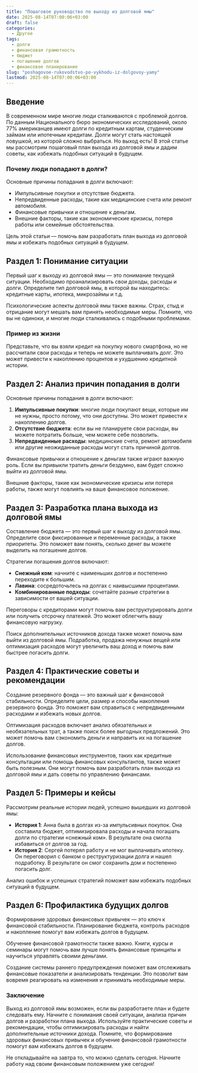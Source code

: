 ```yaml
---
title: "Пошаговое руководство по выходу из долговой ямы"
date: 2025-08-14T07:00:06+03:00
draft: false
categories:
  - Другое
tags:
  - долги
  - финансовая грамотность
  - бюджет
  - погашение долгов
  - финансовое планирование
slug: "poshagovoe-rukovodstvo-po-vykhodu-iz-dolgovoy-yamy"
lastmod: 2025-08-14T07:00:06+03:00
---
```


## Введение

В современном мире многие люди сталкиваются с проблемой долгов. По данным Национального бюро экономических исследований, около 77% американцев имеют долги по кредитным картам, студенческим займам или ипотечным кредитам. Долги могут стать настоящей ловушкой, из которой сложно выбраться. Но выход есть! В этой статье мы рассмотрим пошаговый план выхода из долговой ямы и дадим советы, как избежать подобных ситуаций в будущем.

### Почему люди попадают в долги?

Основные причины попадания в долги включают:

- Импульсивные покупки и отсутствие бюджета.
- Непредвиденные расходы, такие как медицинские счета или ремонт автомобиля.
- Финансовые привычки и отношение к деньгам.
- Внешние факторы, такие как экономические кризисы, потеря работы или семейные обстоятельства.

Цель этой статьи — помочь вам разработать план выхода из долговой ямы и избежать подобных ситуаций в будущем.

## Раздел 1: Понимание ситуации

Первый шаг к выходу из долговой ямы — это понимание текущей ситуации. Необходимо проанализировать свои доходы, расходы и долги. Определите тип долговой ямы, в которой вы находитесь: кредитные карты, ипотека, микрозаймы и т.д.

Психологические аспекты долговой ямы также важны. Страх, стыд и отрицание могут мешать вам принять необходимые меры. Помните, что вы не одиноки, и многие люди сталкивались с подобными проблемами.

### Пример из жизни

Представьте, что вы взяли кредит на покупку нового смартфона, но не рассчитали свои расходы и теперь не можете выплачивать долг. Это может привести к накоплению процентов и ухудшению кредитной истории.

## Раздел 2: Анализ причин попадания в долги

Основные причины попадания в долги включают:

1. **Импульсивные покупки**: многие люди покупают вещи, которые им не нужны, просто потому, что они доступны. Это может привести к накоплению долгов.
2. **Отсутствие бюджета**: если вы не планируете свои расходы, вы можете потратить больше, чем можете себе позволить.
3. **Непредвиденные расходы**: медицинские счета, ремонт автомобиля или другие неожиданные расходы могут стать причиной долгов.

Финансовые привычки и отношение к деньгам также играют важную роль. Если вы привыкли тратить деньги бездумно, вам будет сложно выйти из долговой ямы.

Внешние факторы, такие как экономические кризисы или потеря работы, также могут повлиять на ваше финансовое положение.

## Раздел 3: Разработка плана выхода из долговой ямы

Составление бюджета — это первый шаг к выходу из долговой ямы. Определите свои фиксированные и переменные расходы, а также приоритеты. Это поможет вам понять, сколько денег вы можете выделить на погашение долгов.

Стратегии погашения долгов включают:

- **Снежный ком**: начните с наименьших долгов и постепенно переходите к большим.
- **Лавина**: сосредоточьтесь на долгах с наивысшими процентами.
- **Комбинированные подходы**: сочетайте разные стратегии в зависимости от вашей ситуации.

Переговоры с кредиторами могут помочь вам реструктурировать долги или получить отсрочку платежей. Это может облегчить вашу финансовую нагрузку.

Поиск дополнительных источников дохода также может помочь вам выйти из долговой ямы. Подработка, продажа ненужных вещей или оптимизация расходов могут увеличить ваш доход и помочь вам быстрее погасить долги.

## Раздел 4: Практические советы и рекомендации

Создание резервного фонда — это важный шаг к финансовой стабильности. Определите цели, размер и способы накопления резервного фонда. Это поможет вам справиться с непредвиденными расходами и избежать новых долгов.

Оптимизация расходов включает анализ обязательных и необязательных трат, а также поиск более выгодных предложений. Это может помочь вам сэкономить деньги и направить их на погашение долгов.

Использование финансовых инструментов, таких как кредитные консультации или помощь финансовых консультантов, также может быть полезным. Они могут помочь вам разработать план выхода из долговой ямы и дать советы по управлению финансами.

## Раздел 5: Примеры и кейсы

Рассмотрим реальные истории людей, успешно вышедших из долговой ямы:

- **История 1**: Анна была в долгах из-за импульсивных покупок. Она составила бюджет, оптимизировала расходы и начала погашать долги по стратегии «снежный ком». В результате она смогла избавиться от долгов за год.
- **История 2**: Сергей потерял работу и не мог выплачивать ипотеку. Он переговорил с банком о реструктуризации долга и нашел подработку. В результате он смог сохранить дом и постепенно погасить долг.

Анализ ошибок и успешных стратегий поможет вам избежать подобных ситуаций в будущем.

## Раздел 6: Профилактика будущих долгов

Формирование здоровых финансовых привычек — это ключ к финансовой стабильности. Планирование бюджета, контроль расходов и накопление помогут вам избежать долгов в будущем.

Обучение финансовой грамотности также важно. Книги, курсы и семинары могут помочь вам лучше понять финансовые принципы и научиться управлять своими деньгами.

Создание системы раннего предупреждения поможет вам отслеживать финансовые показатели и анализировать тенденции. Это позволит вам вовремя реагировать на изменения и принимать необходимые меры.

### Заключение

Выход из долговой ямы возможен, если вы разработаете план и будете следовать ему. Начните с понимания своей ситуации, анализа причин долгов и разработки плана выхода. Используйте практические советы и рекомендации, чтобы оптимизировать расходы и найти дополнительные источники дохода. Помните, что формирование здоровых финансовых привычек и обучение финансовой грамотности помогут вам избежать долгов в будущем.

Не откладывайте на завтра то, что можно сделать сегодня. Начните работу над своим финансовым положением уже сегодня!
